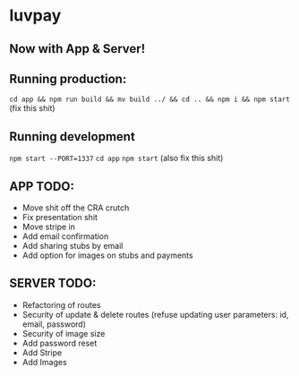 # luvpay

## Now with App & Server!

## Running production:

`cd app && npm run build && mv build ../ && cd .. && npm i && npm start` (fix this shit)

## Running development

`npm start --PORT=1337`
`cd app`
`npm start`
(also fix this shit)

## APP TODO:

* Move shit off the CRA crutch
* Fix presentation shit
* Move stripe in
* Add email confirmation
* Add sharing stubs by email
* Add option for images on stubs and payments

## SERVER TODO:
* Refactoring of routes
* Security of update & delete routes (refuse updating user parameters: id, email, password)
* Security of image size
* Add password reset
* Add Stripe
* Add Images
